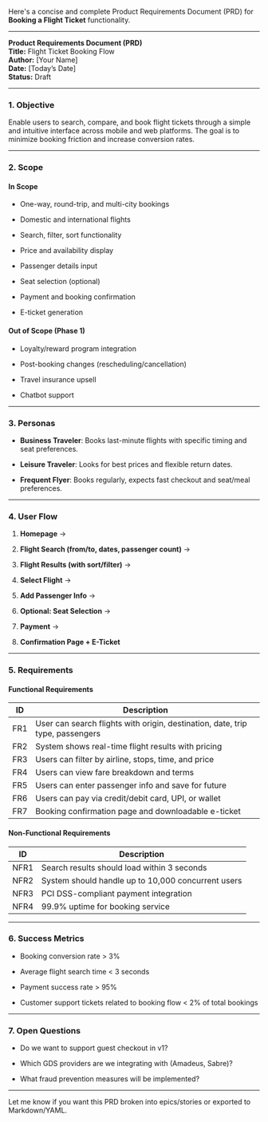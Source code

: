 Here's a concise and complete Product Requirements Document (PRD) for **Booking a Flight Ticket** functionality.

---

**Product Requirements Document (PRD)**  
 **Title:** Flight Ticket Booking Flow  
 **Author:** \[Your Name\]  
 **Date:** \[Today’s Date\]  
 **Status:** Draft

---

### **1\. Objective**

Enable users to search, compare, and book flight tickets through a simple and intuitive interface across mobile and web platforms. The goal is to minimize booking friction and increase conversion rates.

---

### **2\. Scope**

#### **In Scope**

* One-way, round-trip, and multi-city bookings

* Domestic and international flights

* Search, filter, sort functionality

* Price and availability display

* Passenger details input

* Seat selection (optional)

* Payment and booking confirmation

* E-ticket generation

#### **Out of Scope (Phase 1\)**

* Loyalty/reward program integration

* Post-booking changes (rescheduling/cancellation)

* Travel insurance upsell

* Chatbot support

---

### **3\. Personas**

* **Business Traveler**: Books last-minute flights with specific timing and seat preferences.

* **Leisure Traveler**: Looks for best prices and flexible return dates.

* **Frequent Flyer**: Books regularly, expects fast checkout and seat/meal preferences.

---

### **4\. User Flow**

1. **Homepage** →

2. **Flight Search (from/to, dates, passenger count)** →

3. **Flight Results (with sort/filter)** →

4. **Select Flight** →

5. **Add Passenger Info** →

6. **Optional: Seat Selection** →

7. **Payment** →

8. **Confirmation Page \+ E-Ticket**

---

### **5\. Requirements**

#### **Functional Requirements**

| ID | Description |
| ----- | ----- |
| FR1 | User can search flights with origin, destination, date, trip type, passengers |
| FR2 | System shows real-time flight results with pricing |
| FR3 | Users can filter by airline, stops, time, and price |
| FR4 | Users can view fare breakdown and terms |
| FR5 | Users can enter passenger info and save for future |
| FR6 | Users can pay via credit/debit card, UPI, or wallet |
| FR7 | Booking confirmation page and downloadable e-ticket |

#### **Non-Functional Requirements**

| ID | Description |
| ----- | ----- |
| NFR1 | Search results should load within 3 seconds |
| NFR2 | System should handle up to 10,000 concurrent users |
| NFR3 | PCI DSS-compliant payment integration |
| NFR4 | 99.9% uptime for booking service |

---

### **6\. Success Metrics**

* Booking conversion rate \> 3%

* Average flight search time \< 3 seconds

* Payment success rate \> 95%

* Customer support tickets related to booking flow \< 2% of total bookings

---

### **7\. Open Questions**

* Do we want to support guest checkout in v1?

* Which GDS providers are we integrating with (Amadeus, Sabre)?

* What fraud prevention measures will be implemented?

---

Let me know if you want this PRD broken into epics/stories or exported to Markdown/YAML.

